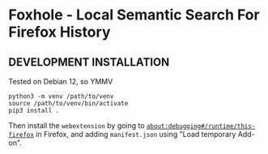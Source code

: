 # Foxhole - Local Semantic Search For Firefox History

## DEVELOPMENT INSTALLATION

Tested on Debian 12, so YMMV

```
python3 -m venv /path/to/venv
source /path/to/venv/bin/activate
pip3 install .
```

Then install the `webextension` by going to
[`about:debugging#/runtime/this-firefox`](about:debugging#/runtime/this-firefox)
in Firefox, and adding `manifest.json` using "Load temporary Add-on".
